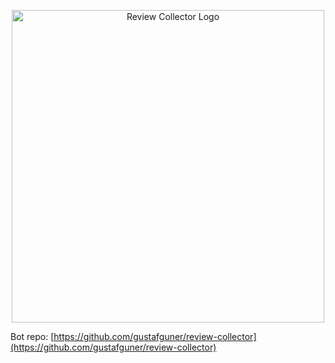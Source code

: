 <p align="center">
  <a href="https://review-collector.netlify.com/">
    <img src="https://i.imgur.com/5MQP334.png" alt="Review Collector Logo" width="500">
  </a>
</p>

Bot repo: [https://github.com/gustafguner/review-collector](https://github.com/gustafguner/review-collector)